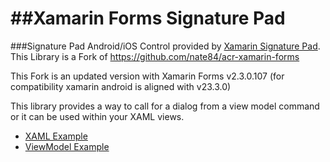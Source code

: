 ##Xamarin Forms Signature Pad 
=================
###Signature Pad
Android/iOS Control provided by [Xamarin Signature Pad](https://github.com/xamarin/SignaturePad).  
This Library is a Fork of https://github.com/nate84/acr-xamarin-forms

This Fork is an updated version with Xamarin Forms v2.3.0.107 (for compatibility xamarin android is aligned with v23.3.0)

This library provides a way to call for a dialog from a view model command or
it can be used within your XAML views.
* [XAML Example](https://github.com/aritchie/acr-xamarin-forms/blob/master/Samples/Samples/Views/SignatureXamlView.xaml)
* [ViewModel Example](https://github.com/aritchie/acr-xamarin-forms/blob/master/Samples/Samples/ViewModels/SignatureListViewModel.cs)
